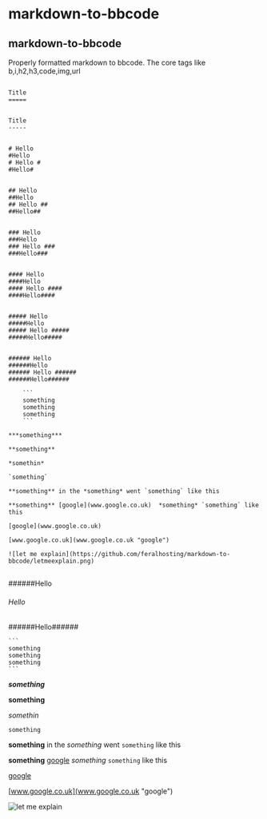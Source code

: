 markdown-to-bbcode
==================

markdown-to-bbcode
-

Properly formatted markdown to bbcode. The core tags like b,i,h2,h3,code,img,url

```

Title
=====


Title
-----


# Hello
#Hello
# Hello #
#Hello#


## Hello
##Hello
## Hello ##
##Hello##


### Hello
###Hello
### Hello ###
###Hello###


#### Hello
####Hello
#### Hello ####
####Hello####


##### Hello
#####Hello
##### Hello #####
#####Hello#####


###### Hello
######Hello
###### Hello ######
######Hello######

	```
	something
	something
	something
	```

***something***

**something**

*somethin*

`something`

**something** in the *something* went `something` like this

**something** [google](www.google.co.uk)  *something* `something` like this

[google](www.google.co.uk)

[www.google.co.uk](www.google.co.uk "google")

![let me explain](https://github.com/feralhosting/markdown-to-bbcode/letmeexplain.png)
```





##
######Hello
###### Hello ######
######Hello######

	```
	something
	something
	something
	```

***something***

**something**

*somethin*

`something`

**something** in the *something* went `something` like this

**something** [google](www.google.co.uk)  *something* `something` like this

[google](www.google.co.uk)

[www.google.co.uk](www.google.co.uk "google")

![let me explain](https://github.com/feralhosting/markdown-to-bbcode/letmeexplain.png)
```
